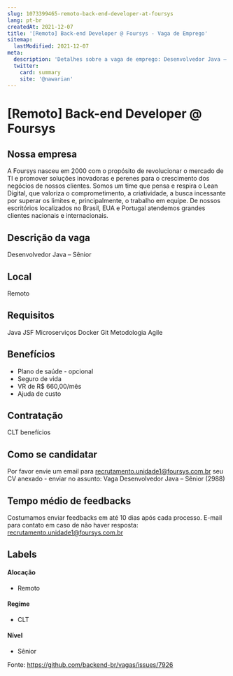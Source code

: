 ```yaml
---
slug: 1073399465-remoto-back-end-developer-at-foursys
lang: pt-br
createdAt: 2021-12-07
title: '[Remoto] Back-end Developer @ Foursys - Vaga de Emprego'
sitemap:
  lastModified: 2021-12-07
meta:
  description: 'Detalhes sobre a vaga de emprego: Desenvolvedor Java – Sênior'
  twitter:
    card: summary
    site: '@nawarian'
---
```


# [Remoto] Back-end Developer @ Foursys

<!--
==================================================
Caso a vaga for remoto durante a pandemia informar no texto "Remoto durante o covid"
==================================================
-->
<!-- 
==================================================
POR FAVOR, SÓ POSTE SE A VAGA FOR PARA BACK-END!

Não faça distinção de gênero no título da vaga.

Use: "Back-End Developer" ao invés de 
"Desenvolvedor Back-End" \o/

Exemplo: `[São Paulo] Back-End Developer @ NOME DA EMPRESA`
==================================================
-->
<!--
==================================================
Caso a vaga for remoto durante a pandemia deixar a linha abaixo
==================================================
-->
> 

## Nossa empresa

A Foursys nasceu em 2000 com o propósito de revolucionar o mercado de TI e promover soluções inovadoras e perenes para o crescimento dos negócios de nossos clientes. Somos um time que pensa e respira o Lean Digital, que valoriza o comprometimento, a criatividade, a busca incessante por superar os limites e, principalmente, o trabalho em equipe. De nossos escritórios localizados no Brasil, EUA e Portugal atendemos grandes clientes nacionais e internacionais.

## Descrição da vaga

Desenvolvedor Java – Sênior

## Local

Remoto 

## Requisitos
Java
JSF
Microserviços
Docker
Git 
Metodologia Agile

## Benefícios

- Plano de saúde - opcional 
- Seguro de vida 
- VR de R$ 660,00/mês
- Ajuda de custo

## Contratação

CLT benefícios 

## Como se candidatar

Por favor envie um email para recrutamento.unidade1@foursys.com.br seu CV anexado - enviar no assunto: Vaga Desenvolvedor Java – Sênior (2988)

## Tempo médio de feedbacks

Costumamos enviar feedbacks em até 10 dias após cada processo.
E-mail para contato em caso de não haver resposta: recrutamento.unidade1@foursys.com.br 

## Labels
<!-- retire os labels que não fazem sentido à vaga -->

#### Alocação

- Remoto

#### Regime
- CLT


#### Nível

- Sênior





Fonte: https://github.com/backend-br/vagas/issues/7926